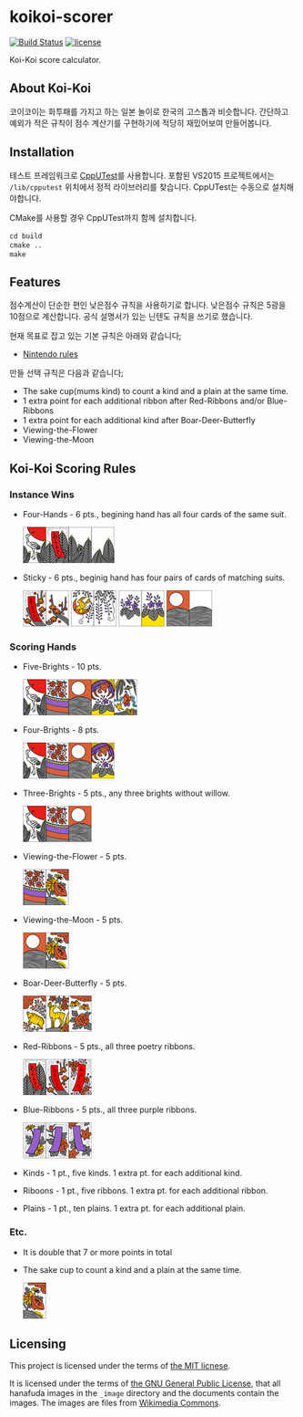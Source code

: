 # koikoi-scorer

[![Build Status](https://travis-ci.org/sidsryu/koikoi-scorer.svg?branch=master)][travis]
[![license](https://img.shields.io/github/license/mashape/apistatus.svg?maxAge=2592000)][license]

Koi-Koi score calculator.

[license]: https://github.com/sidsryu/koikoi-scorer/blob/master/LICENSE 
[travis]: https://travis-ci.org/sidsryu/koikoi-scorer


## About Koi-Koi

코이코이는 화투패를 가지고 하는 일본 놀이로 한국의 고스톱과 비슷합니다. 
간단하고 예외가 적은 규칙이 점수 계산기를 구현하기에 적당히 재밌어보여 만들어봅니다.


## Installation

테스트 프레임워크로 [CppUTest][cpputest]를 사용합니다.
포함된 VS2015 프로젝트에서는 `/lib/cpputest` 위치에서 정적 라이브러리를 찾습니다. 
CppUTest는 수동으로 설치해야합니다.

CMake를 사용할 경우 CppUTest까지 함께 설치합니다.

```
cd build
cmake ..
make
```

[cpputest]: https://github.com/cpputest/cpputest


## Features

점수계산이 단순한 편인 낮은점수 규칙을 사용하기로 합니다.
낮은점수 규칙은 5광을 10점으로 계산합니다.
공식 설명서가 있는 닌텐도 규칙을 쓰기로 했습니다.

현재 목표로 잡고 있는 기본 규칙은 아래와 같습니다;

* [Nintendo rules][nintendo]

만들 선택 규칙은 다음과 같습니다;

* The sake cup(mums kind) to count a kind and a plain at the same time.
* 1 extra point for each additional ribbon after Red-Ribbons and/or Blue-Ribbons
* 1 extra point for each additional kind after Boar-Deer-Butterfly
* Viewing-the-Flower
* Viewing-the-Moon

[nintendo]: https://www.nintendo.co.jp/n09/hana-kabu_games/

## Koi-Koi Scoring Rules

### Instance Wins

* Four-Hands - 6 pts., begining hand has all four cards of the same suit.

    ![Pine Bright][11]![Pine Ribbon][12]![Pine Plain][13]![Pine Plain][14]

* Sticky - 6 pts., beginig hand has four pairs of cards of matching suits.

    ![Plum Ribbon][22]![Plum Plain][23]
    ![Wisteria Kind][41]![Wisteria Plain][44]
    ![Paulownia Plain][124]![Paulownia Plain][122]
    ![Pampas Bright][81]![Pampas Plain][84]

### Scoring Hands

* Five-Brights - 10 pts.

    ![Pine Bright][11]![Cherry Bright][31]![Pampas Bright][81]![Paulownia Bright][121]![Willow Bright][111]

* Four-Brights - 8 pts.

    ![Pine Bright][11]![Cherry Bright][31]![Pampas Bright][81]![Paulownia Bright][121]

* Three-Brights - 5 pts., any three brights without willow.

    ![Pine Bright][11]![Cherry Bright][31]![Pampas Bright][81]

* Viewing-the-Flower - 5 pts.

    ![Cherry Bright][31]![Mums Kind][91]

* Viewing-the-Moon - 5 pts.

    ![Pampas Bright][81]![Mums Kind][91]

* Boar-Deer-Butterfly - 5 pts.

    ![Clover Kind][71]![Maple Kind][101]![Peony Kind][61]

* Red-Ribbons - 5 pts., all three poetry ribbons.

    ![Pine Ribbon][12]![Plum Ribbon][22]![Cherry Ribbon][32]

* Blue-Ribbons - 5 pts., all three purple ribbons.

    ![Mums Ribbon][92]![Peony Ribbon][62]![Maple Ribbon][102]

* Kinds - 1 pt., five kinds. 1 extra pt. for each additional kind.
* Riboons - 1 pt., five ribbons. 1 extra pt. for each additional ribbon.
* Plains - 1 pt., ten plains. 1 extra pt. for each additional plain.

### Etc.

* It is double that 7 or more points in total

* The sake cup to count a kind and a plain at the same time.

    ![Mums Kind][91]

[11]: _image/11.png "Pine Bright"
[12]: _image/12.png "Pine Ribbon"
[13]: _image/13.png "Pine Plain"
[14]: _image/14.png "Pine Plain"
[21]: _image/21.png "Plum Kind"
[22]: _image/22.png "Plum Ribbon"
[23]: _image/23.png "Plum Plain"
[24]: _image/24.png "Plum Plain"
[31]: _image/31.png "Cherry Bright" 
[32]: _image/32.png "Cherry Ribbon"
[33]: _image/33.png "Cherry Plain"
[34]: _image/34.png "Cherry Plain"
[41]: _image/41.png "Wisteria Kind"
[42]: _image/42.png "Wisteria Ribbon"
[43]: _image/43.png "Wisteria Plain"
[44]: _image/44.png "Wisteria Plain"
[51]: _image/51.png "Iris Kind"
[52]: _image/52.png "Iris Ribbon"
[53]: _image/53.png "Iris Plain"
[54]: _image/54.png "Iris Plain"
[61]: _image/61.png "Peony Kind"
[62]: _image/62.png "Peony Ribbon"
[63]: _image/63.png "Peony Plain"
[64]: _image/64.png "Peony Plain"
[71]: _image/71.png "Clover Kind"
[72]: _image/72.png "Clover Ribbon"
[73]: _image/73.png "Clover Plain"
[74]: _image/74.png "Clover Plain"
[81]: _image/81.png "Pampas Bright"
[82]: _image/82.png "Pampas Kind"
[83]: _image/83.png "Pampas Plain"
[84]: _image/84.png "Pampas Plain"
[91]: _image/91.png "Mums Kind"  
[92]: _image/92.png "Mums Ribbon" 
[93]: _image/93.png "Mums Plain"
[94]: _image/94.png "Mums Plain"
[101]: _image/101.png "Maple Kind"
[102]: _image/102.png "Maple Ribbon"
[103]: _image/103.png "Maple Plain"
[104]: _image/104.png "Maple Plan"
[111]: _image/111.png "Willow Bright"
[112]: _image/112.png "Willow Kind"
[113]: _image/113.png "Willow Bribbon"
[114]: _image/114.png "Willow Plain"
[121]: _image/121.png "Paulownia Bright"
[122]: _image/122.png "Paulownia Plain"
[123]: _image/123.png "Paulownia Plain"
[124]: _image/124.png "Paulownia Plain"


## Licensing

This project is licensed under the terms of [the MIT licnese][license].

It is licensed under the terms of [the GNU General Public License][gpl], 
that all hanafuda images in the `_image` directory and the documents contain the images.
The images are files from [Wikimedia Commons][wikimedia].

[gpl]: https://www.gnu.org/licenses/gpl.html
[wikimedia]: https://commons.wikimedia.org/wiki/Category:SVG_Hanafuda
